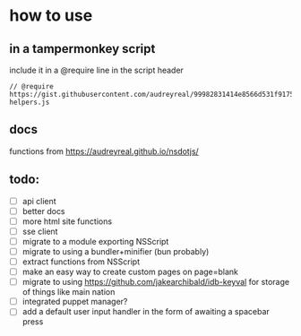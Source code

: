 # how to use
## in a tampermonkey script
include it in a @require line in the script header
```
// @require https://gist.githubusercontent.com/audreyreal/99982831414e8566d531f917515d83e9/raw/nationstates-helpers.js
```
## docs
functions from
https://audreyreal.github.io/nsdotjs/

## todo:
- [ ] api client
- [ ] better docs
- [ ] more html site functions
- [ ] sse client
- [ ] migrate to a module exporting NSScript
- [ ] migrate to using a bundler+minifier (bun probably)
- [ ] extract functions from NSScript
- [ ] make an easy way to create custom pages on page=blank
- [ ] migrate to using https://github.com/jakearchibald/idb-keyval for storage of things like main nation
- [ ] integrated puppet manager?
- [ ] add a default user input handler in the form of awaiting a spacebar press